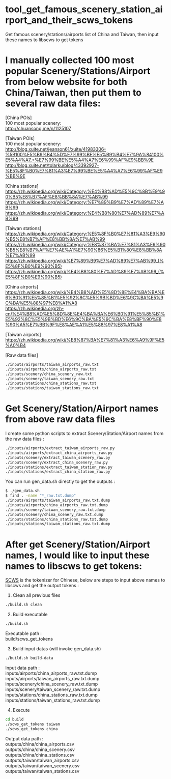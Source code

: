 # tool_get_famous_scenery_station_airport_and_their_scws_tokens
Get famous scenery/stations/airports list of China and Taiwan, then input these names to libscws to get tokens

# I manually collected 100 most popular Scenery/Stations/Airport from below website for both China/Taiwan, then  put them to several raw data files:
[China POIs]  
100 most popular scenery:  
http://chuansong.me/n/1125107  
  
[Taiwan POIs]  
100 most popular scenery:  
http://blog.xuite.net/jeanson61/xuite/41983306-%5B100%E5%B9%B4%5D%E7%99%BE%E5%B9%B4%E7%9A%84100%E5%A4%A7,+%E7%99%BE%E5%A4%A7%E6%99%AF%E9%BB%9E  
http://blog.xuite.net/tolarku/blog/43392927-%E5%8F%B0%E7%81%A3%E7%99%BE%E5%A4%A7%E6%99%AF%E9%BB%9E  
  
[China stations]  
https://zh.wikipedia.org/wiki/Category:%E4%B8%AD%E5%9C%8B%E9%90%B5%E8%B7%AF%E8%BB%8A%E7%AB%99  
https://zh.wikipedia.org/wiki/Category:%E7%89%B9%E7%AD%89%E7%AB%99  
https://zh.wikipedia.org/wiki/Category:%E4%B8%80%E7%AD%89%E7%AB%99  
  
[Taiwan stations]  
https://zh.wikipedia.org/wiki/Category:%E5%8F%B0%E7%81%A3%E9%90%B5%E8%B7%AF%E8%BB%8A%E7%AB%99  
https://zh.wikipedia.org/wiki/Category:%E8%87%BA%E7%81%A3%E9%90%B5%E8%B7%AF%E7%AE%A1%E7%90%86%E5%B1%80%E8%BB%8A%E7%AB%99  
https://zh.wikipedia.org/wiki/%E7%89%B9%E7%AD%89%E7%AB%99_(%E5%8F%B0%E9%90%B5)  
https://zh.wikipedia.org/wiki/%E4%B8%80%E7%AD%89%E7%AB%99_(%E5%8F%B0%E9%90%B5)  
  
[China airports]  
https://zh.wikipedia.org/wiki/%E4%B8%AD%E5%8D%8E%E4%BA%BA%E6%B0%91%E5%85%B1%E5%92%8C%E5%9B%BD%E6%9C%BA%E5%9C%BA%E5%88%97%E8%A1%A8  
https://zh.wikipedia.org/zh-cn/%E4%B8%AD%E5%8D%8E%E4%BA%BA%E6%B0%91%E5%85%B1%E5%92%8C%E5%9B%BD%E6%9C%BA%E5%9C%BA%E8%BF%90%E8%90%A5%E7%BB%9F%E8%AE%A1%E5%88%97%E8%A1%A8  
  
[Taiwan airports]  
https://zh.wikipedia.org/wiki/%E8%87%BA%E7%81%A3%E6%A9%9F%E5%A0%B4  
 
[Raw data files]
```sh
./inputs/airports/taiwan_airports_raw.txt
./inputs/airports/china_airports_raw.txt
./inputs/scenery/china_scenery_raw.txt
./inputs/scenery/taiwan_scenery_raw.txt
./inputs/stations/china_stations_raw.txt
./inputs/stations/taiwan_stations_raw.txt
```

# Get Scenery/Station/Airport names from above raw data files
I create some python scripts to extract Scenery/Station/Airport names from the raw data files :  
```sh
./inputs/airports/extract_taiwan_airports_raw.py
./inputs/airports/extract_china_airports_raw.py
./inputs/scenery/extract_taiwan_scenery_raw.py
./inputs/scenery/extract_china_scenery_raw.py
./inputs/stations/extract_taiwan_station_raw.py
./inputs/stations/extract_china_station_raw.py
```
You can run gen_data.sh directly to get the outputs :  
```sh
$ ./gen_data.sh
$ find . -name "*_raw.txt.dump" 
./inputs/airports/taiwan_airports_raw.txt.dump
./inputs/airports/china_airports_raw.txt.dump
./inputs/scenery/taiwan_scenery_raw.txt.dump
./inputs/scenery/china_scenery_raw.txt.dump
./inputs/stations/china_stations_raw.txt.dump
./inputs/stations/taiwan_stations_raw.txt.dump
```

# After get Scenery/Station/Airport names, I would like to input these names to libscws to get tokens:
[SCWS](https://github.com/hightman/scws) is the tokenizer for Chinese, below are steps to input above names to libscws and get the output tokens :  
1. Clean all previous files  
```sh
./build.sh clean
```
2. Build executable  
```sh
./build.sh
```
Executable path :  
build/scws_get_tokens  

3. Build input datas (will invoke gen_data.sh)  
```sh
./build.sh build-data
```
Input data path :  
inputs/airports/china_airports_raw.txt.dump  
inputs/airports/taiwan_airports_raw.txt.dump  
inputs/scenery/china_scenery_raw.txt.dump  
inputs/scenery/taiwan_scenery_raw.txt.dump  
inputs/stations/china_stations_raw.txt.dump  
inputs/stations/taiwan_stations_raw.txt.dump  

4. Execute
```sh
cd build
./scws_get_tokens taiwan
./scws_get_tokens china
```
Output data path :  
outputs/china/china_airports.csv  
outputs/china/china_scenery.csv  
outputs/china/china_stations.csv  
outputs/taiwan/taiwan_airports.csv  
outputs/taiwan/taiwan_scenery.csv  
outputs/taiwan/taiwan_stations.csv  

